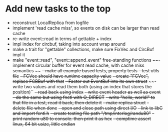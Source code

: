 # Add new tasks to the top

- reconstruct LocalReplica from logfile
- implement 'read cache miss', so events on disk can be larger than read cache
- re-write event::read in terms of gettable + index
- impl index for circbuf, taking into account wrap around
- make a trait for "gettable" collections, make sure FixVec and CircBuf impl it
- make "event::read", "event::append_event" free-standing functions
~~- implement circular buffer for event read cache, with cache miss semantics ~~
~~- make all example based tests, property tests~~
~~- test utils file~~
~~- FCVec should have runtime capacity value~~
~~- create "FCVec<T>", replace FCBBuf with that~~
~~- Factor out EventBuf into its own struct~~
~~- write two values and read them both (using an index that stores the position)``
~~- read back using index~~
~~- write event header as well as event~~
~~- do the same but using fnctl with O_DIRECT~~
~~- write "hello, world!" to that file in a test, read it back, then delete it~~
~~- make replica struct~~
~~- delete file when done~~
~~- open and close path using direct I/O~~
~~- link to libC and import fcntl.h~~
~~- create testing file path "/tmp/interlog/randu80"~~
~~- print random u80 to console. then print it as hex~~
~~- comptime assert linux, 64 bit usize, little endian~~

